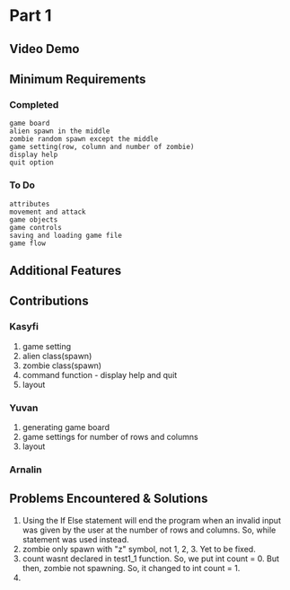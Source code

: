 # Part 1

## Video Demo



## Minimum Requirements

### Completed

    game board
    alien spawn in the middle
    zombie random spawn except the middle
    game setting(row, column and number of zombie)
    display help
    quit option

### To Do
    
    attributes
    movement and attack
    game objects
    game controls
    saving and loading game file
    game flow

## Additional Features

## Contributions

### Kasyfi

1. game setting
2. alien class(spawn)
3. zombie class(spawn)
4. command function - display help and quit
5. layout

### Yuvan

1. generating game board
2. game settings for number of rows and columns
3. layout

### Arnalin

## Problems Encountered & Solutions

1. Using the If Else statement will end the program when an invalid input was given by the user at the number of rows and columns. So, while statement was used instead.
2. zombie only spawn with "z" symbol, not 1, 2, 3. Yet to be fixed.
3. count wasnt declared in test1_1 function. So, we put int count = 0. But then, zombie not spawning. So, it changed to int count = 1.
4. 

